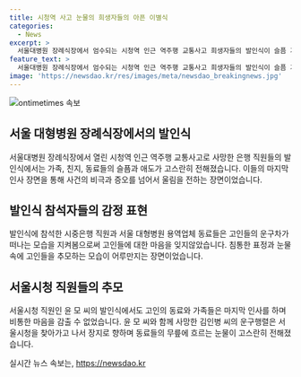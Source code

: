 ```yaml
---
title: 시청역 사고 눈물의 희생자들의 아픈 이별식
categories:
  - News
excerpt: >
  서울대병원 장례식장에서 엄수되는 시청역 인근 역주행 교통사고 희생자들의 발인식이 슬픔 가득한 장면으로 전해졌다. 이 사고로 떠나간 사람들은 가족, 동료들의 안타까운 눈물 속에 마지막 길을 걸어갔으며, 향하는 곳마다 슬픔한 이별이 이어졌다. 사고로 목숨을 잃은 은행 직원과 서울시청 직원 등 9명의 유가족들은 안타까운 이별을 하며 슬픔을 안은 채 잃어간 사람들을 추모했다. (문자수: 150)
feature_text: >
  서울대병원 장례식장에서 엄수되는 시청역 인근 역주행 교통사고 희생자들의 발인식이 슬픔 가득한 장면으로 전해졌다. 이 사고로 떠나간 사람들은 가족, 동료들의 안타까운 눈물 속에 마지막 길을 걸어갔으며, 향하는 곳마다 슬픔한 이별이 이어졌다. 사고로 목숨을 잃은 은행 직원과 서울시청 직원 등 9명의 유가족들은 안타까운 이별을 하며 슬픔을 안은 채 잃어간 사람들을 추모했다. (문자수: 150)
image: 'https://newsdao.kr/res/images/meta/newsdao_breakingnews.jpg'
---
```


<p><img src="https://newsdao.kr/res/images/meta/newsdao_breakingnews.jpg" alt="ontimetimes 속보" /></p>

<h2 data-ke-size="size26">서울 대형병원 장례식장에서의 발인식</h2>

<p data-ke-size="size16">서울대병원 장례식장에서 열린 시청역 인근 역주행 교통사고로 사망한 은행 직원들의 발인식에서는 가족, 친지, 동료들의 슬픔과 애도가 고스란히 전해졌습니다. 이들의 마지막 인사 장면을 통해 사건의 비극과 증오를 넘어서 울림을 전하는 장면이었습니다.</p>

<h2 data-ke-size="size26">발인식 참석자들의 감정 표현</h2>

<p data-ke-size="size16">발인식에 참석한 시중은행 직원과 서울 대형병원 용역업체 동료들은 고인들의 운구차가 떠나는 모습을 지켜봄으로써 고인들에 대한 마음을 잊지않았습니다. 침통한 표정과 눈물 속에 고인들을 추모하는 모습이 어루만지는 장면이었습니다.</p>

<h2 data-ke-size="size26">서울시청 직원들의 추모</h2>

<p data-ke-size="size16">서울시청 직원인 윤 모 씨의 발인식에서도 고인의 동료와 가족들은 마지막 인사를 하며 비통한 마음을 감출 수 없었습니다. 윤 모 씨와 함께 사망한 김인병 씨의 운구행렬은 서울시청을 찾아가고 나서 장지로 향하며 동료들의 무릎에 흐르는 눈물이 고스란히 전해졌습니다.</p>
실시간 뉴스 속보는, <a href="https://newsdao.kr" rel="dofollow">https://newsdao.kr</a>


